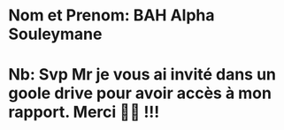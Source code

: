 # Nom et Prenom: BAH Alpha Souleymane
# Nb: Svp Mr je vous ai invité dans un goole drive pour avoir accès à mon rapport. Merci 🙏🙏 !!!
